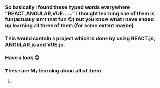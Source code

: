 ### So basically i found these hyped words everywhere "REACT,ANGULAR,VUE......" i thought learning one of them is fun(actually isn't that fun 😏) but you know what i have ended up learning all three of them (for some extent maybe) 
### This would contain a project which is done by using REACT.js, ANGULAR.js and VUE.js.
### Have a look 😌

### These are My learning about all of them 
1. 
